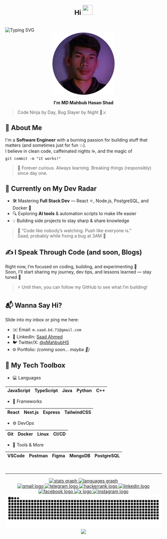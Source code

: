 <br>
<h2 align="center">Hi <img src="https://media.tenor.com/0CpFOKGVaeMAAAAi/hand-waving-hand.gif" height="32" width="32"/></h2><br>
<img src="https://readme-typing-svg.demolab.com?font=Fira+Code&size=17&duration=3000&pause=1000&color=4E83BC&center=true&vCenter=true&random=true&width=450&separator=%3C&lines=console.log(%22I'm+Saad%22);%3CIf+it+works%2C+don%E2%80%99t+touch+it+%F0%9F%98%B6%E2%80%8D%F0%9F%8C%AB%EF%B8%8F%3CTyping+%3D%3D%3D+thinking+%F0%9F%A4%94%E2%8C%A8%EF%B8%8F%3CBuilding+logic.+Breaking+assumptions.+%F0%9F%A7%A0%F0%9F%92%A5%3CKeyboard%3A+my+weapon+of+choice+%F0%9F%8E%AF%E2%8C%A8%EF%B8%8F%3CBinary+blood%2C+logic+soul+%F0%9F%A7%AC%F0%9F%92%A1%3CZeros+and+ones%2C+but+always+original+%F0%9F%94%A5%3CClean+code%2C+dirty+mind+%F0%9F%98%8F%F0%9F%A7%BC%3CCurrently+debugging+my+life...+%F0%9F%91%A8%E2%80%8D%F0%9F%92%BB%3C%F0%9F%90%9E+Bug+Killer+%E2%80%93+sometimes+it+destroys+me+%F0%9F%92%80%F0%9F%90%9B" alt="Typing SVG" />
<br clear="both">

<div align="center">
  <img height="200" src="https://raw.githubusercontent.com/MahbubHS/MahbubHS/refs/heads/main/thumb-modified.png"/>
</div>
<div align="center">
  
  ****I'm MD Mahbub Hasan Shad****
  
</div>

> Code Ninja by Day, Bug Slayer by Night 🐛⚔️

## 🚀 About Me
I'm a **Software Engineer** with a burning passion for building stuff that matters (and sometimes just for fun 💥).  
I believe in clean code, caffeinated nights ☕, and the magic of <br>
`git commit -m "it works!"`

> 🧠 Forever curious. Always learning. Breaking things (responsibly) since day one.

## 🌱 Currently on My Dev Radar
- 🛠️ Mastering **Full Stack Dev** — React ⚛️, Node.js, PostgreSQL, and Docker 🐳  
- 🔍 Exploring **AI tools** & automation scripts to make life easier  
- 💡 Building side projects to stay sharp & share knowledge
  
> 💬 “Code like nobody’s watching. Push like everyone is.”<br>Saad, probably while fixing a bug at 3AM 🫠

## ✍️ I Speak Through Code (and soon, Blogs)
Right now, I’m focused on coding, building, and experimenting 🧪  
Soon, I’ll start sharing my journey, dev tips, and lessons learned — stay tuned 👀

> ⚡ Until then, you can follow my GitHub to see what I’m building!

## 📬 Wanna Say Hi?
Slide into my inbox or ping me here:
- ✉️ Email: `m.saad.bd.71@gmail.com`
- 🧠 LinkedIn: [Saad Ahmed](https://linkedin.com/in/xMahbubHS)
- 🐦 Twitter/X: [@xMahbubHS](https://twitter.com/xMahbubHS)
- 🌐 Portfolio: *(coming soon... maybe 👀)*

## 🔧 My Tech Toolbox

- 💻 Languages

| JavaScript | TypeScript | Java | Python | C++ |
|------------|------------|------|--------|-----|

- 🧰 Frameworks
  
| React | Next.js | Express | TailwindCSS |
|--------|---------|---------|--------------|

- ⚙️ DevOps

| Git | Docker | Linux | CI/CD |
|-----|--------|--------|--------|

- 🧠 Tools & More
  
| VSCode | Postman | Figma | MongoDB | PostgreSQL |
|--------|---------|--------|---------|--------------|

<br clear="both">

---

<div align="center">
  <a href="#">
  <img src="https://github-readme-stats.vercel.app/api?username=MahbubHS&theme=github_dark&hide_border=true&show_icons=true&include_all_commits=true" height="150" alt="stats graph"  />
  </a><a href="#">
  <img src="https://github-readme-stats.vercel.app/api/top-langs/?username=MahbubHS&hide_border=true&include_all_commits=true&layout=compact&card_width=320&langs_count=5&theme=github_dark" height="150" alt="languages graph"  /></a>
</div>

<div align="center">
  <a href="mailto:m.saad.bd.71@gmail.com" target="_blank">
    <img src="https://img.shields.io/badge/Gmail-D14836?logo=gmail&logoColor=white" height="" alt="gmail logo"  />
  </a>
  <a href="https://t.me/Saadahmed10x" target="_blank">
    <img src="https://img.shields.io/static/v1?message=Telegram&logo=telegram&label=&color=2CA5E0&logoColor=white&labelColor=&style=flat" height="" alt="telegram logo"  />
  </a>
  <a href="https://www.hackerrank.com/profile/m_saad_bd_71" target="_blank">
    <img src="https://img.shields.io/static/v1?message=HackerRank&logo=hackerrank&label=&color=2EC866&logoColor=white&labelColor=&style=flat" height="" alt="hackerrank logo"  />
  </a>
  <a href="https://www.linkedin.com/in/xMahbubHS" target="_blank">
    <img src="https://img.shields.io/badge/Linkedin-%230077B5.svg?logo=linkedin&logoColor=white" height="" alt="linkedin logo"  />
  </a>
  <a href="https://www.facebook.com/xMahbubHS" target="_blank">
    <img src="https://img.shields.io/badge/Facebook-%231877F2.svg?logo=Facebook&logoColor=white" height="" alt="facebook logo"  />
  </a>
  <a href="https://x.com/xMahbubHS" target="_blank">
    <img src="https://img.shields.io/badge/X-%23000000.svg?logo=X&logoColor=white" height="" alt="x logo"  />
  </a>
  <a href="https://www.instagram.com/xMahbubHS" target="_blank">
    <img src="https://img.shields.io/static/v1?message=Instagram&logo=instagram&label=&color=E4405F&logoColor=white&labelColor=&style=flat" height="" alt="instagram logo"  />
  </a>

<br clear="both">
<a href="#">
<img src="https://raw.githubusercontent.com/MahbubHS/MahbubHS/output/snake.svg" alt="Snake animation" /></a>

<br clear="both">

<div align="center">
  <img src="https://visitor-badge.laobi.icu/badge?page_id=MahbubHS.MahbubHS&right_color=coral" />
</div>
